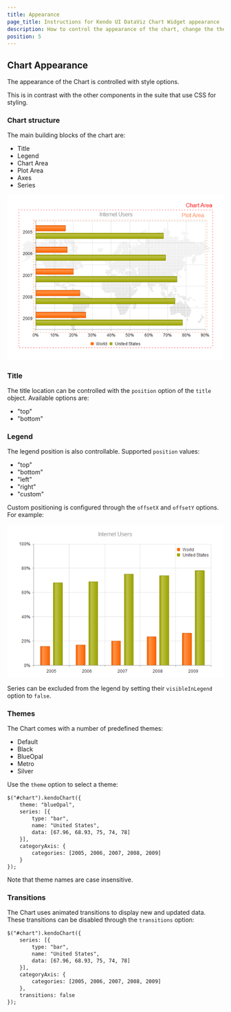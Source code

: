 ```yaml
---
title: Appearance
page_title: Instructions for Kendo UI DataViz Chart Widget appearance
description: How to control the appearance of the chart, change the theme of the widget and manage the animated transitions.
position: 5
---
```


## Chart Appearance

The appearance of the Chart is controlled with style options.

This is in contrast with the other components in the suite that use CSS for styling.

### Chart structure

The main building blocks of the chart are:

*   Title
*   Legend
*   Chart Area
*   Plot Area
*   Axes
*   Series

![Chart Structure](/getting-started/dataviz/chart/chart-structure.png)

### Title

The title location can be controlled with the `position` option of the `title` object. Available options are:

*   "top"
*   "bottom"

### Legend

The legend position is also controllable. Supported `position` values:

*   "top"
*   "bottom"
*   "left"
*   "right"
*   "custom"

Custom positioning is configured through the `offsetX`  and `offsetY` options. For example:

![Custom legend position](/getting-started/dataviz/chart/chart-legend-custom-position.png)

Series can be excluded from the legend by setting their `visibleInLegend` option to `false`.

### Themes

The Chart comes with a number of predefined themes:

*   Default
*   Black
*   BlueOpal
*   Metro
*   Silver

Use the `theme` option to select a theme:


    $("#chart").kendoChart({
        theme: "blueOpal",
        series: [{
            type: "bar",
            name: "United States",
            data: [67.96, 68.93, 75, 74, 78]
        }],
        categoryAxis: {
            categories: [2005, 2006, 2007, 2008, 2009]
        }
    });


Note that theme names are case insensitive.

### Transitions

The Chart uses animated transitions to display new and updated data. These transitions can be disabled through the `transitions` option:

    $("#chart").kendoChart({
        series: [{
            type: "bar",
            name: "United States",
            data: [67.96, 68.93, 75, 74, 78]
        }],
        categoryAxis: {
            categories: [2005, 2006, 2007, 2008, 2009]
        },
        transitions: false
    });

